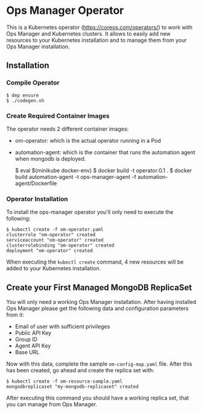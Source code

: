 # Ops Manager Operator #

This is a Kubernetes operator (https://coreos.com/operators/) to work
with Ops Manager and Kubernetes clusters. It allows to easily add new
resources to your Kubernetes installation and to manage them from your
Ops Manager installation.

## Installation ##

### Compile Operator ###

    $ dep ensure
    $ ./codegen.sh

### Create Required Container Images ###

The operator needs 2 different container images:

* om-operator: which is the actual operator running in a Pod
* automation-agent: which is the container that runs the automation
  agent when mongodb is deployed.


    $ eval $(minikube docker-env)
    $ docker build -t operator:0.1 .
    $ docker build automation-agent -t ops-manager-agent -f
    automation-agent/Dockerfile

### Operator Installation ###

To install the ops-manager operator you'll only need to execute the
following:

    $ kubectl create -f om-operator.yaml
    clusterrole "om-operator" created
    serviceaccount "om-operator" created
    clusterrolebinding "om-operator" created
    deployment "om-operator" created

When executing the `kubectl create` command, 4 new resources will be
added to your Kubernetes installation.

## Create your First Managed MongoDB ReplicaSet ##

You will only need a working Ops Manager installation. After having
installed Ops Manager please get the following data and configuration
parameters from it:

* Email of user with sufficient privileges
* Public API Key
* Group ID
* Agent API Key
* Base URL

Now with this data, complete the sample `om-config-map.yaml`
file. After this has been created, go ahead and create the replica set
with:

    $ kubectl create -f om-resource-sample.yaml
    mongodbreplicaset "my-mongodb-replicaset" created

After executing this command you should have a working replica set,
that you can manage from Ops Manager.
